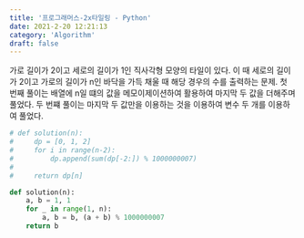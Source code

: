 ```yaml
---
title: '프로그래머스-2x타일링 - Python'
date: 2021-2-20 12:21:13
category: 'Algorithm'
draft: false
---
```

가로 길이가 2이고 세로의 길이가 1인 직사각형 모양의 타일이 있다. 이 때 세로의 길이가 2이고 가로의 길이가 n인 바닥을 가득 채울 때 해당 경우의 수를 출력하는 문제. 첫 번째 풀이는 배열에 n일 떄의 값을 메모이제이션하여 활용하여 마지막 두 값을 더해주며 풀었다. 두 번쨰 풀이는 마지막 두 값만을 이용하는 것을 이용하여 변수 두 개를 이용하여 풀었다.
```python
# def solution(n):
#     dp = [0, 1, 2]
#     for i in range(n-2):
#         dp.append(sum(dp[-2:]) % 1000000007)
#
#     return dp[n]

def solution(n):
    a, b = 1, 1
    for _ in range(1, n):
        a, b = b, (a + b) % 1000000007
    return b

```